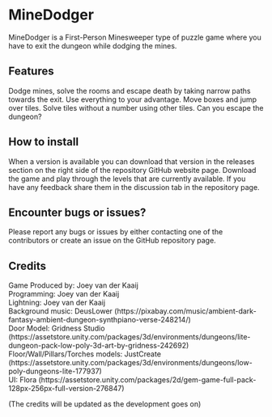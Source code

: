 <h1>MineDodger</h1>
MineDodger is a First-Person Minesweeper type of puzzle game where you have to exit the dungeon while dodging the mines.

<h2>Features</h2>
Dodge mines, solve the rooms and escape death by taking narrow paths towards the exit. Use everything to your advantage. Move boxes and jump over tiles. Solve tiles without a number using other tiles. Can you escape the dungeon?

<h2>How to install</h2>
When a version is available you can download that version in the releases section on the right side of the repository GitHub website page. Download the game and play through the levels that are currently available. If you have any feedback share them in the discussion tab in the repository page.

<h2>Encounter bugs or issues?</h2>
Please report any bugs or issues by either contacting one of the contributors or create an issue on the GitHub repository page.

<h2>Credits</h2>
Game Produced by: Joey van der Kaaij <br>
Programming: Joey van der Kaaij <br>
Lightning: Joey van der Kaaij <br>
Background music: DeusLower (https://pixabay.com/music/ambient-dark-fantasy-ambient-dungeon-synthpiano-verse-248214/)<br>
Door Model: Gridness Studio (https://assetstore.unity.com/packages/3d/environments/dungeons/lite-dungeon-pack-low-poly-3d-art-by-gridness-242692)<br>
Floor/Wall/Pillars/Torches models: JustCreate (https://assetstore.unity.com/packages/3d/environments/dungeons/low-poly-dungeons-lite-177937)<br>
UI: Flora (https://assetstore.unity.com/packages/2d/gem-game-full-pack-128px-256px-full-version-276847)

(The credits will be updated as the development goes on)
